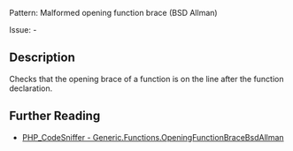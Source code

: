 Pattern: Malformed opening function brace (BSD Allman)

Issue: -

## Description

Checks that the opening brace of a function is on the line after the function declaration.

## Further Reading

* [PHP_CodeSniffer - Generic.Functions.OpeningFunctionBraceBsdAllman](https://github.com/squizlabs/PHP_CodeSniffer/blob/master/src/Standards/Generic/Sniffs/Functions/OpeningFunctionBraceBsdAllmanSniff.php)